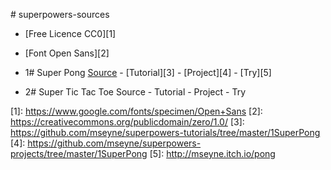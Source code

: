 #   s u p e r p o w e r s - s o u r c e s * [Free Licence CC0][1]* [Font Open Sans][2]

* 1# Super Pong [Source](1SuperPong) - [Tutorial][3] - [Project][4] - [Try][5]
* 2# Super Tic Tac Toe Source - Tutorial - Project - Try

 [1 ] :  https://www.google.com/fonts/specimen/Open+Sans
[2]: https://creativecommons.org/publicdomain/zero/1.0/
[3]: https://github.com/mseyne/superpowers-tutorials/tree/master/1SuperPong
[4]: https://github.com/mseyne/superpowers-projects/tree/master/1SuperPong
[5]: http://mseyne.itch.io/pong
